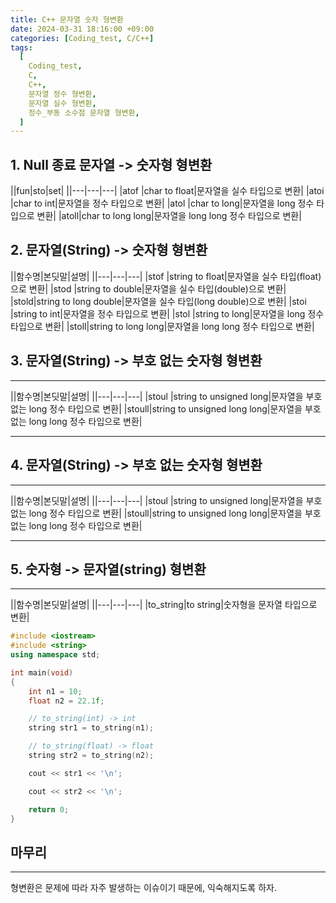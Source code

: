 ```yaml
---
title: C++ 문자열 숫자 형변환
date: 2024-03-31 18:16:00 +09:00
categories: [Coding_test, C/C++]
tags:
  [
    Coding_test,
    C,
    C++,
    문자열 정수 형변환,
    문자열 실수 형변환,
    정수_부동 소수점 문자열 형변환,
  ]
---
```


## 1. Null 종료 문자열 -> 숫자형 형변환

||fun|sto|set| 
||---|---|---|
|atof |char to float|문자열을 실수 타입으로 변환|
|atoi |char to int|문자열을 정수 타입으로 변환|
|atol |char to long|문자열을 long 정수 타입으로 변환|
|atoll|char to long long|문자열을 long long 정수 타입으로 변환|

## 2. 문자열(String) -> 숫자형 형변환
  
||함수명|본딧말|설명| 
||---|---|---|
|stof |string to float|문자열을 실수 타입(float)으로 변환|
|stod |string to double|문자열을 실수 타입(double)으로 변환|
|stold|string to long double|문자열을 실수 타입(long double)으로 변환|
|stoi |string to int|문자열을 정수 타입으로 변환|
|stol |string to long|문자열을 long 정수 타입으로 변환|
|stoll|string to long long|문자열을 long long 정수 타입으로 변환|


## 3. 문자열(String) -> 부호 없는 숫자형 형변환
  
---
||함수명|본딧말|설명| 
||---|---|---|
|stoul |string to unsigned long|문자열을 부호 없는 long 정수 타입으로 변환|
|stoull|string to unsigned long long|문자열을 부호 없는 long long 정수 타입으로 변환|

---

## 4. 문자열(String) -> 부호 없는 숫자형 형변환
  
---
||함수명|본딧말|설명| 
||---|---|---|
|stoul |string to unsigned long|문자열을 부호 없는 long 정수 타입으로 변환|
|stoull|string to unsigned long long|문자열을 부호 없는 long long 정수 타입으로 변환|

---

## 5. 숫자형 -> 문자열(string) 형변환
  
---
||함수명|본딧말|설명| 
||---|---|---|
|to_string|to string|숫자형을 문자열 타입으로 변환|

```cpp
#include <iostream>
#include <string>
using namespace std;

int main(void)
{
	int n1 = 10;
	float n2 = 22.1f;

	// to_string(int) -> int
	string str1 = to_string(n1);

	// to_string(float) -> float
	string str2 = to_string(n2);

	cout << str1 << '\n';

	cout << str2 << '\n';

	return 0;
}
```

## 마무리
---
형변환은 문제에 따라 자주 발생하는 이슈이기 때문에, 익숙해지도록 하자.